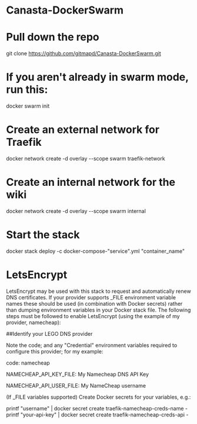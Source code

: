 # Canasta-DockerSwarm

# Pull down the repo
git clone https://github.com/gitmapd/Canasta-DockerSwarm.git
# If you aren't already in swarm mode, run this:
docker swarm init
# Create an external network for Traefik
docker network create -d overlay --scope swarm traefik-network
# Create an internal network for the wiki
docker network create -d overlay --scope swarm internal
# Start the stack
docker stack deploy -c docker-compose-"service".yml "container_name"

# LetsEncrypt

LetsEncrypt may be used with this stack to request and automatically renew DNS certificates.
If your provider supports _FILE environment variable names these should be used (in combination with Docker secrets) rather than dumping environment variables in your Docker stack file.
The following steps must be followed to enable LetsEncrypt (using the example of my provider, namecheap):


##Identify your LEGO DNS provider


Note the code; and any "Credential" environment variables required to configure this provider; for my example:


code: namecheap

NAMECHEAP_API_KEY_FILE: My Namecheap DNS API Key

NAMECHEAP_API_USER_FILE: My NameCheap username



(If _FILE variables supported) Create Docker secrets for your variables, e.g.:

printf "username" | docker secret create traefik-namecheap-creds-name -
printf "your-api-key" | docker secret create traefik-namecheap-creds-api -
